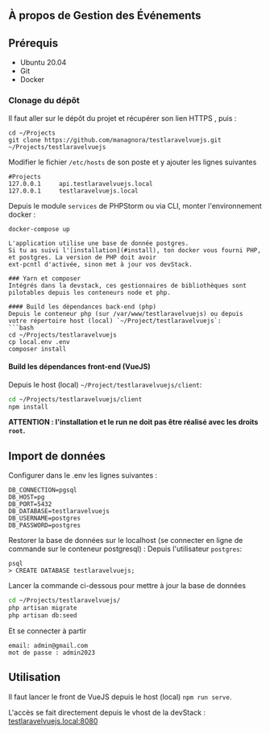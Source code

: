 ## À propos de Gestion des Événements<a id="about"></a>
## Prérequis
- Ubuntu 20.04
- Git
- Docker

### Clonage du dépôt
Il faut aller sur le dépôt du projet et récupérer son lien HTTPS , puis :
```
cd ~/Projects
git clone https://github.com/managnora/testlaravelvuejs.git ~/Projects/testlaravelvuejs
```

Modifier le fichier `/etc/hosts` de son poste et y ajouter les lignes suivantes
```
#Projects
127.0.0.1     api.testlaravelvuejs.local
127.0.0.1     testlaravelvuejs.local
```
Depuis le module ``services`` de PHPStorm ou via CLI, monter l'environnement docker :
```
docker-compose up

L'application utilise une base de donnée postgres.
Si tu as suivi l'[installation](#install), ton docker vous fourni PHP, et postgres. La version de PHP doit avoir
ext-pcntl d'activée, sinon met à jour vos devStack.

### Yarn et composer
Intégrés dans la devstack, ces gestionnaires de bibliothèques sont pilotables depuis les conteneurs node et php.

#### Build les dépendances back-end (php)
Depuis le conteneur php (sur /var/www/testlaravelvuejs) ou depuis votre répertoire host (local) `~/Project/testlaravelvuejs`:
```bash
cd ~/Projects/testlaravelvuejs
cp local.env .env
composer install
```

#### Build les dépendances front-end (VueJS)
Depuis le host (local) `~/Project/testlaravelvuejs/client`:
```bash
cd ~/Projects/testlaravelvuejs/client
npm install
```
**ATTENTION : l'installation et le run ne doit pas être réalisé avec les droits `root`.**
## Import de données<a id="data"></a>
Configurer dans le .env les lignes suivantes :
```
DB_CONNECTION=pgsql
DB_HOST=pg
DB_PORT=5432
DB_DATABASE=testlaravelvuejs
DB_USERNAME=postgres
DB_PASSWORD=postgres
```
Restorer la base de données sur le localhost (se connecter en ligne de commande sur le conteneur postgresql) :
Depuis l'utilisateur `postgres`:

```
psql
> CREATE DATABASE testlaravelvuejs;

```

Lancer la commande ci-dessous pour mettre à jour la base de données

```bash
cd ~/Projects/testlaravelvuejs/
php artisan migrate
php artisan db:seed
```

Et se connecter à partir 
```
email: admin@gmail.com
mot de passe : admin2023

```
## Utilisation<a id="use"></a>
Il faut lancer le front de VueJS depuis le host (local) ```npm run serve```.

L'accès se fait directement depuis le vhost de la devStack : [testlaravelvuejs.local:8080](https://testlaravelvuejs.local:8080)
